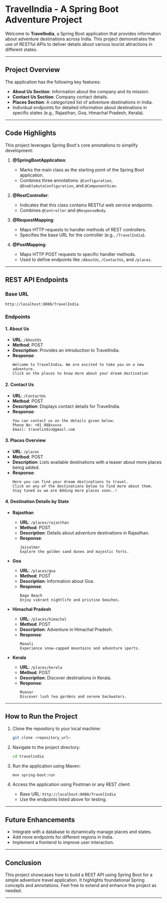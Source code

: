 
# TravelIndia - A Spring Boot Adventure Project

Welcome to **TravelIndia**, a Spring Boot application that provides information about adventure destinations across India. This project demonstrates the use of RESTful APIs to deliver details about various tourist attractions in different states.

---

## Project Overview

The application has the following key features:

- **About Us Section**: Information about the company and its mission.
- **Contact Us Section**: Company contact details.
- **Places Section**: A categorized list of adventure destinations in India.
- Individual endpoints for detailed information about destinations in specific states (e.g., Rajasthan, Goa, Himachal Pradesh, Kerala).

---

## Code Highlights

This project leverages Spring Boot's core annotations to simplify development:

1. **@SpringBootApplication**:

   - Marks the main class as the starting point of the Spring Boot application.
   - Combines three annotations: `@Configuration`, `@EnableAutoConfiguration`, and `@ComponentScan`.

2. **@RestController**:

   - Indicates that this class contains RESTful web service endpoints.
   - Combines `@Controller` and `@ResponseBody`.

3. **@RequestMapping**:

   - Maps HTTP requests to handler methods of REST controllers.
   - Specifies the base URL for the controller (e.g., `/TravelIndia`).

4. **@PostMapping**:

   - Maps HTTP POST requests to specific handler methods.
   - Used to define endpoints like `/AboutUs`, `/ContactUs`, and `/places`.

---

## REST API Endpoints

### Base URL

`http://localhost:8080/TravelIndia`

### Endpoints

#### 1. **About Us**

- **URL**: `/AboutUs`
- **Method**: POST
- **Description**: Provides an introduction to TravelIndia.
- **Response**:
  ```
  Welcome to TravelIndia. We are excited to take you on a new adventure.
  Click on the places to know more about your dream destination
  ```

#### 2. **Contact Us**

- **URL**: `/ContactUs`
- **Method**: POST
- **Description**: Displays contact details for TravelIndia.
- **Response**:
  ```
  You can contact us on the details given below.
  Phone No: +91 988xxxxx
  Email: travelindin@gmail.com
  ```

#### 3. **Places Overview**

- **URL**: `/places`
- **Method**: POST
- **Description**: Lists available destinations with a teaser about more places being added.
- **Response**:
  ```
  Here you can find your dream destinations to travel.
  Click on any of the destinations below to find more about them.
  Stay tuned as we are Adding more places soon..!
  ```

#### 4. **Destination Details by State**

- **Rajasthan**

  - **URL**: `/places/rajasthan`
  - **Method**: POST
  - **Description**: Details about adventure destinations in Rajasthan.
  - **Response**:
    ```
    Jaisalmer
    Explore the golden sand dunes and majestic forts.
    ```

- **Goa**

  - **URL**: `/places/goa`
  - **Method**: POST
  - **Description**: Information about Goa.
  - **Response**:
    ```
    Baga Beach
    Enjoy vibrant nightlife and pristine beaches.
    ```

- **Himachal Pradesh**

  - **URL**: `/places/himachal`
  - **Method**: POST
  - **Description**: Adventure in Himachal Pradesh.
  - **Response**:
    ```
    Manali
    Experience snow-capped mountains and adventure sports.
    ```

- **Kerala**

  - **URL**: `/places/kerela`
  - **Method**: POST
  - **Description**: Discover destinations in Kerala.
  - **Response**:
    ```
    Munnar
    Discover lush tea gardens and serene backwaters.
    ```

---

## How to Run the Project

1. Clone the repository to your local machine:

   ```bash
   git clone <repository_url>
   ```

2. Navigate to the project directory:

   ```bash
   cd travelindia
   ```

3. Run the application using Maven:

   ```bash
   mvn spring-boot:run
   ```

4. Access the application using Postman or any REST client:

   - Base URL: `http://localhost:8080/TravelIndia`
   - Use the endpoints listed above for testing.

---

## Future Enhancements

- Integrate with a database to dynamically manage places and states.
- Add more endpoints for different regions in India.
- Implement a frontend to improve user interaction.

---

## Conclusion

This project showcases how to build a REST API using Spring Boot for a simple adventure travel application. It highlights foundational Spring concepts and annotations. Feel free to extend and enhance the project as needed.

---


